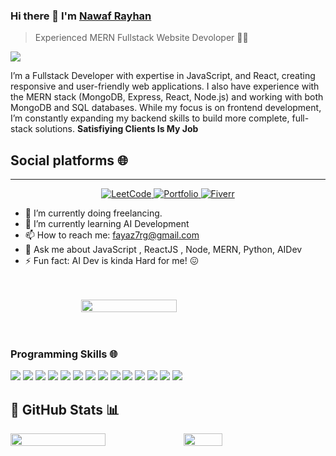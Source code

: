   
### Hi there 👋 I'm [Nawaf Rayhan](https://portfolio-n-jet.vercel.app/#home)  

> Experienced MERN Fullstack Website Devoloper 🚀🔥

![](https://komarev.com/ghpvc/?username=nawaf-rayhan585)

<div>
 <p>
I’m a Fullstack Developer with expertise in JavaScript, and React, creating responsive and user-friendly web applications. I also have experience with the MERN stack (MongoDB, Express, React, Node.js) and working with both MongoDB and SQL databases. While my focus is on frontend development, I’m constantly expanding my backend skills to build more complete, full-stack solutions. <b>Satisfiying Clients Is My Job</b> 
</p>
</div>

## Social platforms 🌐
-----

<p align="center">
  <a href="https://leetcode.com/u/Nawaf-Rayhan2/">
    <img src="https://img.shields.io/badge/LeetCode-FFA116?style=for-the-badge&logo=leetcode&logoColor=black" alt="LeetCode" />
  </a>
  <a href="https://nawaf585.netlify.app/">
    <img src="https://img.shields.io/badge/Portfolio-000000?style=for-the-badge&logo=FirefoxBrowser&logoColor=white" alt="Portfolio" />
  </a>
  <a href="https://www.fiverr.com/nawaf_rayhan/make-custom-website-with-mern-stack?context_referrer=seller_page&ref_ctx_id=06e4aa2a2a5b460cb17874575876775f&pckg_id=1&pos=1&seller_online=true&imp_id=d368aeb5-9817-49ec-a146-77a396b160f2">
    <img src="https://img.shields.io/badge/Fiverr-1DBF73?style=for-the-badge&logo=fiverr&logoColor=white" alt="Fiverr" />
  </a>
</p>


- 🔭 I’m currently doing freelancing.
- 🌱 I’m currently learning AI Development
- 📫 How to reach me: fayaz7rg@gmail.com
- 💬 Ask me about JavaScript , ReactJS , Node, MERN, Python, AIDev
- ⚡ Fun fact: AI Dev is kinda Hard for me! 😖

<br/>
<br/>


<div style="display: flex; justify-content:center; align-items:center;">
  <img src="https://streak-stats.demolab.com/?user=Nawaf-Rayhan585" width="55%"/>
</div>

<br/>
<br/>


### Programming Skills 🌐

<img src = "https://img.shields.io/badge/-HTML5-E34F26?style=flat&logo=html5&logoColor=white"> <img src = "https://img.shields.io/badge/-CSS3-1572B6?style=flat&logo=css3&logoColor=white">
<img src="https://img.shields.io/badge/-Bootstrap-563D7C?style=flat&logo=bootstrap&logoColor=white">
<img src="https://img.shields.io/badge/-JavaScript-eed718?style=flat&logo=javascript&logoColor=ffffff">
<img src="https://img.shields.io/badge/-React-000000?style=flat&logo=react&logoColor=00c8ff">
<img src="https://img.shields.io/badge/-MongoDB-4DB33D?style=flat&logo=mongodb&logoColor=FFFFFF">
<img src="https://img.shields.io/badge/-MySQL-F29111?style=flat&logo=mysql&logoColor=FFFFFF">
<img src="https://img.shields.io/badge/-Express.js-787878?style=flat">
<img src="https://img.shields.io/badge/-Node.js-3C873A?style=flat&logo=Node.js&logoColor=white">
<img src="http://img.shields.io/badge/-Github-000000?style=flat&logo=github&logoColor=FFFFFF">
<img src="http://img.shields.io/badge/-VS%20Code-007ACC?style=flat&logo=visual%20studio%20code&logoColor=white">
<img src="http://img.shields.io/badge/-Vercel-black?style=flat&logo=vercel&logoColor=white">
<img src="http://img.shields.io/badge/-NPM-red?style=flat&logo=NPM&logoColor=white">
<img src="http://img.shields.io/badge/-python-blue?style=flat&logo=python&logoColor=green">

## 🌟 GitHub Stats 📊

<div style="display: flex;">

<br/>
 
  <!-- GitHub Stats -->
  <img src="https://github-readme-stats.vercel.app/api?username=Nawaf-Rayhan585&show_icons=true&hide_title=true&count_private=true&hide=prs&theme=tokyonight" width="55%" />

  <!-- Languages Used -->
  <img src="https://github-readme-stats.vercel.app/api/top-langs/?username=Nawaf-Rayhan585&layout=compact&theme=tokyonight" width="35%" />
</div>

<!--
**Nawaf-Rayhan585/Nawaf-Rayhan585** is a ✨ _special_ ✨ repository because its `README.md` (this file) appears on your GitHub profile.

Here are some ideas to get you started:


- 👯 I’m looking to collaborate on ...
- 🤔 I’m looking for help with ...
- 😄 Pronouns: ...
-->
